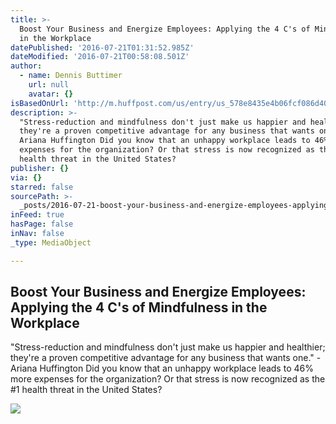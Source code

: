 ```yaml
---
title: >-
  Boost Your Business and Energize Employees: Applying the 4 C's of Mindfulness
  in the Workplace
datePublished: '2016-07-21T01:31:52.985Z'
dateModified: '2016-07-21T00:58:08.501Z'
author:
  - name: Dennis Buttimer
    url: null
    avatar: {}
isBasedOnUrl: 'http://m.huffpost.com/us/entry/us_578e8435e4b06fcf086d40ca'
description: >-
  "Stress-reduction and mindfulness don't just make us happier and healthier;
  they're a proven competitive advantage for any business that wants one." -
  Ariana Huffington Did you know that an unhappy workplace leads to 46% more
  expenses for the organization? Or that stress is now recognized as the #1
  health threat in the United States?
publisher: {}
via: {}
starred: false
sourcePath: >-
  _posts/2016-07-21-boost-your-business-and-energize-employees-applying-the-4-c.md
inFeed: true
hasPage: false
inNav: false
_type: MediaObject

---
```

<article style=""><h1>Boost Your Business and Energize Employees: Applying the 4 C's of Mindfulness in the Workplace</h1><p>"Stress-reduction and mindfulness don't just make us happier and healthier; they're a proven competitive advantage for any business that wants one." - Ariana Huffington Did you know that an unhappy workplace leads to 46% more expenses for the organization? Or that stress is now recognized as the #1 health threat in the United States?</p><img src="http://img.huffingtonpost.com/asset/2000_1000/578e86fe190000d3038a7137.jpg" /></article>
